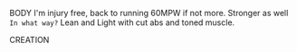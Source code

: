 

BODY
	I'm injury free, back to running 60MPW if not more.
	Stronger as well
		`In what way?`
	Lean and Light with cut abs and toned muscle.

CREATION
